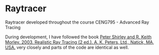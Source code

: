 # Raytracer
Raytracer developed throughout the course CENG795 - Advanced Ray Tracing  

During development, I have followed the book [Peter Shirley and R. Keith Morley. 2003. Realistic Ray Tracing (2 ed.). A. K. Peters, Ltd., Natick, MA, USA.](https://dl.acm.org/citation.cfm?id=940410) very closely and parts of the code are identical as well.
